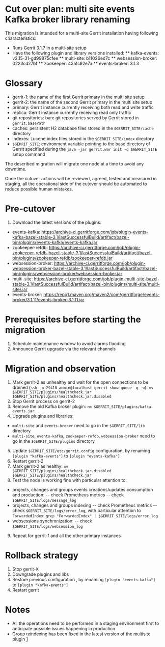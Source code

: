 Cut over plan: multi site events Kafka broker library renaming
==

This migration is intended for a multi-site Gerrit installation having following
characteristics:

* Runs Gerrit 3.1.7 in a multi-site setup
* Have the following plugin and library versions installed:
** kafka-events: v2.15-31-gd99875cfee
** multi-site: b11026ed7c
** websession-broker: 0223cd27bf
** zookeeper: 43afc92e7a
** events-broker: 3.1.3

Glossary
==

* gerrit-1: the name of the first Gerrit primary in the multi site setup
* gerrit-2: the name of the second Gerrit primary in the multi site setup
* primary: Gerrit instance currently receiving both read and write traffic
* replica: Gerrit instance currently receiving read only traffic
* git repositories: bare git repositories served by Gerrit stored
  in `gerrit.basePath`
* caches: persistent H2 database files stored in the `$GERRIT_SITE/cache`
  directory
* indexes: Lucene index files stored in the `$GERRIT_SITE/index` directory
* `$GERRIT_SITE`: environment variable pointing to the base directory of Gerrit
  specified during the `java -jar gerrit.war init -d $GERRIT_SITE` setup command

The described migration will migrate one node at a time to avoid any downtime.

Once the cutover actions will be reviewed, agreed, tested and measured in
staging, all the operational side of the cutover should be automated to reduce
possible human mistakes.

Pre-cutover
==

1. Download the latest versions of the plugins:
  - events-kafka: https://archive-ci.gerritforge.com/job/plugin-events-kafka-bazel-stable-3.1/lastSuccessfulBuild/artifact/bazel-bin/plugins/events-kafka/events-kafka.jar
  - zookeeper-refdb: https://archive-ci.gerritforge.com/job/plugin-zookeeper-refdb-bazel-stable-3.1/lastSuccessfulBuild/artifact/bazel-bin/plugins/zookeeper-refdb/zookeeper-refdb.jar
  - websession-broker: https://archive-ci.gerritforge.com/job/plugin-websession-broker-bazel-stable-3.1/lastSuccessfulBuild/artifact/bazel-bin/plugins/websession-broker/websession-broker.jar
  - multi-site: https://archive-ci.gerritforge.com/job/plugin-multi-site-bazel-stable-3.1/lastSuccessfulBuild/artifact/bazel-bin/plugins/multi-site/multi-site/.jar
  - events-broker: https://repo1.maven.org/maven2/com/gerritforge/events-broker/3.1.11/events-broker-3.1.11.jar

Prerequisites before starting the migration
==

1. Schedule maintenance window to avoid alarms flooding
2. Announce Gerrit upgrade via the relevant channels

Migration and observation
==

1. Mark gerrit-2 as unhealthy and wait for the open connections to be drained (`ssh -p 29418 admin@localhost gerrit show-queue -q -w`):
`mv $GERRIT_SITE/plugins/healthcheck.jar $GERRIT_SITE/plugins/healthcheck.jar.disabled`
2. Stop Gerrit process on gerrit-2
3. Remove the old Kafka broker plugin: `rm $GERRIT_SITE/plugins/kafka-events.jar`
4. Upgrade plugins and libraries:
  - `multi-site` and `events-broker` need to go in the `$GERRIT_SITE/lib` directory
  - `multi-site`, `events-kafka`, `zookeeper-refdb`, `websession-broker` need to go in the `$GERRIT_SITE/plugins` directory
5. Update `$GERRIT_SITE/etc/gerrit.config` configuration, by renaming
`[plugin "kafka-events"]` to `[plugin "events-kafka"]`
6. Restart gerrit-2
7. Mark gerrit-2 as healthy:
`mv $GERRIT_SITE/plugins/healthcheck.jar.disabled $GERRIT_SITE/plugins/healthcheck.jar`
8. Test the node is working fine with particular attention to:
- projects, changes and groups events creations/updates consumption and production:
 -- check Prometheus metrics
 -- check `$GERRIT_SITE/logs/message_log`
- projects, changes and groups indexing
 -- check Prometheus metrics
 -- check `$GERRIT_SITE/logs/error_log`, with particular attention to `ForwardedIndex`:
  `grep "ForwardedIndex" | $GERRIT_SITE/logs/error_log`
- websessions synchronization:
 -- check `$GERRIT_SITE/logs/websession_log`
9. Repeat for gerrit-1 and all the other primary instances

Rollback strategy
===

1. Stop gerrit-X
2. Downgrade plugins and libs
3. Restore previous configuration , by renaming
`[plugin "events-kafka"]` to `[plugin "kafka-events"]`
4. Restart gerrit

Notes
==

* All the operations need to be performed in a staging environment first to
  anticipate possible issues happening in production
* Group reindexing has been fixed in the latest version of the multisite plugin [1]

[1]: https://gerrit-review.googlesource.com/c/plugins/multi-site/+/301208
